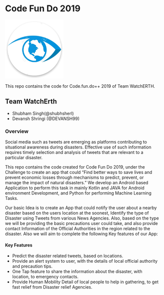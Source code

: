 # Code Fun Do 2019
![Watcherth_Images](App/app/src/main/res/mipmap-xxxhdpi/ic_launcher.png?raw=true "Watcherth")

This repo contains the code for Code.fun.do++ 2019 of Team WatchERTH.

## Team WatchErth

* Shubham Singh(@shubhsherl)
* Devansh Shringi (@DEVANSH99)

### Overview

Social media such as tweets are emerging as platforms contributing to situational awareness during disasters. Effective use of such information requires timely selection and analysis of tweets that are relevant to a particular disaster. 

This repo contains the code created for Code Fun Do 2019, under the Challenge to create an app that could “Find better ways to save lives and prevent economic losses through mechanisms to predict, prevent, or manage the impact of natural disasters.” We develop an Android based Application to perform this task in mainly Kotlin and JAVA for Android environment Development, and Python for performing Machine Learning Tasks.

Our basic Idea is to create an App that could notify the user about a nearby disaster based on the users location at the soonest, Identify the type of Disaster using Tweets from various News Agencies. Also, based on the type we will be providing the basic precautions user could take, and also provide contact Information of the Official Authorities in the region related to the disaster.
Also we will aim to complete the following Key features of our App:

#### Key Features
* Predict the disaster related tweets, based on locations.
* Provide an alert system to user, with the details of local official authority and precaution tips. 
* One Tap feature to share the information about the disaster, with location, to emergency contacts.
* Provide Human Mobility Detail of local people to help in gathering, to get fast relief from Disaster relief Agencies.
